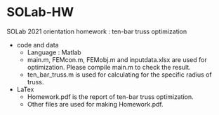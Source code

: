 # SOLab-HW
SOLab 2021 orientation homework : ten-bar truss optimization

* code and data
  * Language : Matlab 
  * main.m, FEMcon.m, FEMobj.m and inputdata.xlsx are used for optimization. Please compile main.m to check the result.
  * ten_bar_truss.m is used for calculating for the specific radius of truss.
* LaTex
  * Homework.pdf is the report of ten-bar truss optimization.
  * Other files are used for making Homework.pdf.



